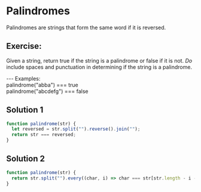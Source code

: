 # Palindromes

Palindromes are strings that form the same word if it is reversed.

## Exercise:

Given a string, return true if the string is a palindrome
or false if it is not.
_Do_ include spaces and punctuation in determining if the string is a palindrome.

--- Examples:
<br>
palindrome("abba") === true
<br>
palindrome("abcdefg") === false

## Solution 1

```js
function palindrome(str) {
  let reversed = str.split("").reverse().join("");
  return str === reversed;
}
```

## Solution 2

```js
function palindrome(str) {
  return str.split("").every((char, i) => char === str[str.length - i - 1]);
}
```
